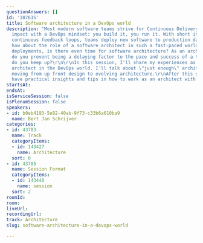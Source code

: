 ```yaml
---
questionAnswers: []
id: '387635'
title: Software architecture in a DevOps world
description: "Most modern software teams strive for Continuous Delivery of business
  impact with a DevOps mindset: you build it, you run it. With short iterations and
  continuous feedback loops, teams deploy new software to production daily.\r\nBut
  how about the role of a software architect in such a fast-paced world? With daily
  deployments, is there even time for software architecture? As an architect, how
  do you prevent being a delaying factor to the pace and success of a team? And how
  do you keep up?\r\n\r\nIn this session, I'll share my experiences as a software
  architect in the DevOps world. I'll talk about \"just enough\" architecture and
  moving from up front design to evolving architecture.\r\nAfter this session, you'll
  have practical insights and tips in how to work as an architect with a DevOps team."
startsAt: 
endsAt: 
isServiceSession: false
isPlenumSession: false
speakers:
- id: b0eb4193-5e82-40ab-9f73-c33b6a610ba9
  name: Bert Jan Schrijver
categories:
- id: 43783
  name: Track
  categoryItems:
  - id: 143427
    name: Architecture
  sort: 0
- id: 43785
  name: Session Format
  categoryItems:
  - id: 143440
    name: session
  sort: 2
roomId: 
room: 
liveUrl: 
recordingUrl: 
track: Architecture
slug: software-architecture-in-a-devops-world

---
```

